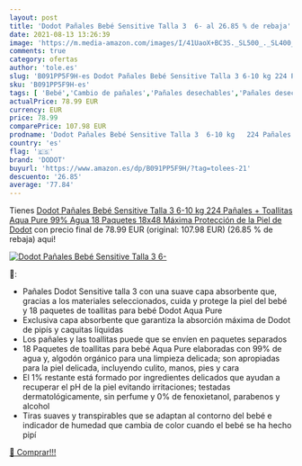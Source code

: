 ```yaml
---
layout: post
title: 'Dodot Pañales Bebé Sensitive Talla 3  6- al 26.85 % de rebaja'
date: 2021-08-13 13:26:39
image: 'https://m.media-amazon.com/images/I/41UaoX+BC3S._SL500_._SL400_.jpg'
comments: true
category: ofertas
author: 'tole.es'
slug: 'B091PP5F9H-es Dodot Pañales Bebé Sensitive Talla 3 6-10 kg 224 Pañales +...'
sku: 'B091PP5F9H-es'
tags: [ 'Bebé','Cambio de pañales','Pañales desechables','Pañales desechables para bebés','Pañales para bebé','bebé','dodot','pañales', ]
actualPrice: 78.99 EUR
currency: EUR
price: 78.99
comparePrice: 107.98 EUR
prodname: 'Dodot Pañales Bebé Sensitive Talla 3  6-10 kg   224 Pañales + Toallitas Aqua Pure  99% Agua  18 Paquetes  18x48   Máxima Protección de la Piel de Dodot'
country: 'es'
flag: '🇪🇸'
brand: 'DODOT'
buyurl: 'https://www.amazon.es/dp/B091PP5F9H/?tag=tolees-21'
descuento: '26.85'
average: '77.84'
---
```


Tienes [Dodot Pañales Bebé Sensitive Talla 3  6-10 kg   224 Pañales + Toallitas Aqua Pure  99% Agua  18 Paquetes  18x48   Máxima Protección de la Piel de Dodot](https://www.amazon.es/dp/B091PP5F9H/?tag=tolees-21) con precio final de  78.99 EUR (original: 107.98 EUR) (26.85 %  de rebaja) aqui!

[![Dodot Pañales Bebé Sensitive Talla 3  6-](https://m.media-amazon.com/images/I/41UaoX+BC3S._SL500_._SL400_.jpg)](https://www.amazon.es/dp/B091PP5F9H/?tag=tolees-21)

🔎:

- Pañales Dodot Sensitive talla 3 con una suave capa absorbente que, gracias a los materiales seleccionados, cuida y protege la piel del bebé y 18 paquetes de toallitas para bebé Dodot Aqua Pure
- Exclusiva capa absorbente que garantiza la absorción máxima de Dodot de pipís y caquitas líquidas
- Los pañales y las toallitas puede que se envíen en paquetes separados
- 18 Paquetes de toallitas para bebé Aqua Pure elaboradas con 99% de agua y, algodón orgánico para una limpieza delicada; son apropiadas para la piel delicada, incluyendo culito, manos, pies y cara
- El 1% restante está formado por ingredientes delicados que ayudan a recuperar el pH de la piel evitando irritaciones; testadas dermatológicamente, sin perfume y 0% de fenoxietanol, parabenos y alcohol
- Tiras suaves y transpirables que se adaptan al contorno del bebé e indicador de humedad que cambia de color cuando el bebé se ha hecho pipí

[🛒 Comprar!!!](https://www.amazon.es/dp/B091PP5F9H/?tag=tolees-21)
